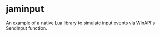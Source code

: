 # jaminput

An example of a native Lua library to simulate input events via WinAPI's SendInput function.